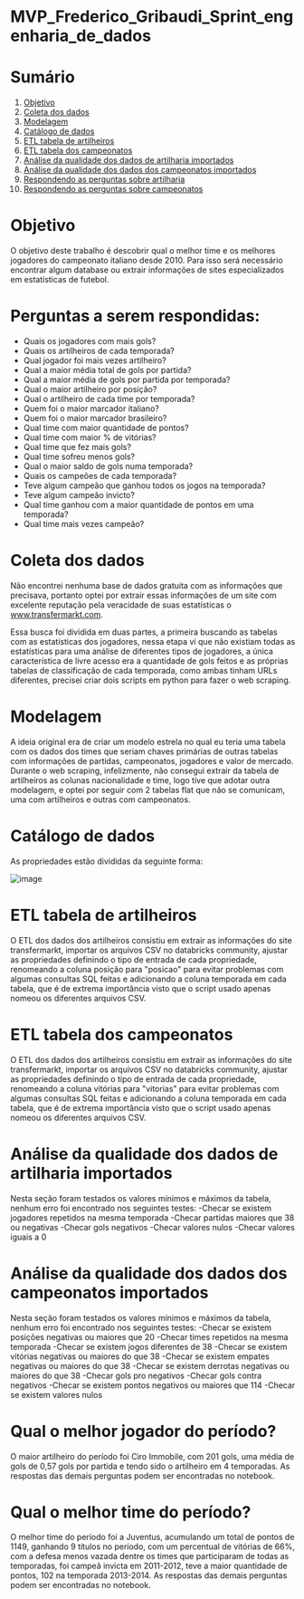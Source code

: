 # MVP_Frederico_Gribaudi_Sprint_engenharia_de_dados

# Sumário

1. [Objetivo](#objetivo)
2. [Coleta dos dados](#coleta-dos-dados)
3. [Modelagem](#modelagem)
4. [Catálogo de dados](#catálogo-de-dados)
5. [ETL tabela de artilheiros](#etl-tabela-de-artilheiros)
6. [ETL tabela dos campeonatos](#etl-tabela-dos-campeonatos)
7. [Análise da qualidade dos dados de artilharia importados](#análise-da-qualidade-dos-dados-de-artilharia-importados)
8. [Análise da qualidade dos dados dos campeonatos importados](#análise-da-qualidade-dos-dados-dos-campeonatos-importados)
9. [Respondendo as perguntas sobre artilharia](#respondendo-as-perguntas-sobre-artilharia)
10. [Respondendo as perguntas sobre campeonatos](#respondendo-as-perguntas-sobre-campeonatos)

# Objetivo

O objetivo deste trabalho é descobrir qual o melhor time e os melhores jogadores do campeonato italiano desde 2010. Para isso será necessário encontrar algum database ou extrair informações de sites especializados em estatísticas de futebol.

# Perguntas a serem respondidas:

- Quais os jogadores com mais gols?
- Quais os artilheiros de cada temporada?
- Qual jogador foi mais vezes artilheiro?
- Qual a maior média total de gols por partida?
- Qual a maior média de gols por partida por temporada?
- Qual o maior artilheiro por posição?
- Qual o artilheiro de cada time por temporada?
- Quem foi o maior marcador italiano?
- Quem foi o maior marcador brasileiro?
- Qual time com maior quantidade de pontos?
- Qual time com maior % de vitórias?
- Qual time que fez mais gols?
- Qual time sofreu menos gols?
- Qual o maior saldo de gols numa temporada?
- Quais os campeões de cada temporada?
- Teve algum campeão que ganhou todos os jogos na temporada?
- Teve algum campeão invicto?
- Qual time ganhou com a maior quantidade de pontos em uma temporada?
- Qual time mais vezes campeão?

# Coleta dos dados

Não encontrei nenhuma base de dados gratuita com as informações que precisava, portanto optei por extrair essas informações de um site com excelente reputação pela veracidade de suas estatísticas o www.transfermarkt.com.

Essa busca foi dividida em duas partes, a primeira buscando as tabelas com as estatísticas dos jogadores, nessa etapa vi que não existiam todas as estatísticas para uma análise de diferentes tipos de jogadores, a única característica de livre acesso era a quantidade de gols feitos e as próprias tabelas de classificação de cada temporada, como ambas tinham URLs diferentes, precisei criar dois scripts em python para fazer o web scraping.

# Modelagem

A ideia original era de criar um modelo estrela no qual eu teria uma tabela com os dados dos times que seriam chaves primárias de outras tabelas com informações de partidas, campeonatos, jogadores e valor de mercado. Durante o web scraping, infelizmente, não consegui extrair da tabela de artilheiros as colunas nacionalidade e time, logo tive que adotar outra modelagem, e optei por seguir com 2 tabelas flat que não se comunicam, uma com artilheiros e outras com campeonatos.

# Catálogo de dados

As propriedades estão divididas da seguinte forma:

![image](https://github.com/user-attachments/assets/3ec5428a-2666-407d-8e78-064645fcd6d5)

# ETL tabela de artilheiros

O ETL dos dados dos artilheiros consistiu em extrair as informações do site transfermarkt, importar os arquivos CSV no databricks community, ajustar as propriedades definindo o tipo de entrada de cada propriedade, renomeando a coluna posição para "posicao" para evitar problemas com algumas consultas SQL feitas e adicionando a coluna temporada em cada tabela, que é de extrema importância visto que o script usado apenas nomeou os diferentes arquivos CSV.

# ETL tabela dos campeonatos

O ETL dos dados dos artilheiros consistiu em extrair as informações do site transfermarkt, importar os arquivos CSV no databricks community, ajustar as propriedades definindo o tipo de entrada de cada propriedade, renomeando a coluna vitórias para "vitorias" para evitar problemas com algumas consultas SQL feitas e adicionando a coluna temporada em cada tabela, que é de extrema importância visto que o script usado apenas nomeou os diferentes arquivos CSV.

# Análise da qualidade dos dados de artilharia importados

Nesta seção foram testados os valores mínimos e máximos da tabela, nenhum erro foi encontrado nos seguintes testes:
-Checar se existem jogadores repetidos na mesma temporada
-Checar partidas maiores que 38 ou negativas 
-Checar gols negativos
-Checar valores nulos
-Checar valores iguais a 0

# Análise da qualidade dos dados dos campeonatos importados

Nesta seção foram testados os valores mínimos e máximos da tabela, nenhum erro foi encontrado nos seguintes testes:
-Checar se existem posições negativas ou maiores que 20
-Checar times repetidos na mesma temporada
-Checar se existem jogos diferentes de 38
-Checar se existem vitórias negativas ou maiores do que 38
-Checar se existem empates negativas ou maiores do que 38
-Checar se existem derrotas negativas ou maiores do que 38
-Checar gols pro negativos
-Checar gols contra negativos
-Checar se existem pontos negativos ou maiores que 114
-Checar se existem valores nulos

# Qual o melhor jogador do período?

O maior artilheiro do período foi Ciro Immobile, com 201 gols, uma média de gols de 0,57 gols por partida e tendo sido o artilheiro em 4 temporadas. As respostas das demais perguntas podem ser encontradas no notebook.

# Qual o melhor time do período?
O melhor time do período foi a Juventus, acumulando um total de pontos de 1149, ganhando 9 títulos no período, com um percentual de vitórias de 66%, com a defesa menos vazada dentre os times que participaram de todas as temporadas, foi campeã invicta em 2011-2012, teve a maior quantidade de pontos, 102 na temporada 2013-2014.  As respostas das demais perguntas podem ser encontradas no notebook.
